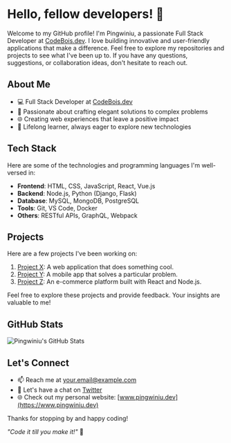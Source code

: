 # Hello, fellow developers! 👋

Welcome to my GitHub profile! I'm Pingwiniu, a passionate Full Stack Developer at [CodeBois.dev](https://www.codebois.dev). I love building innovative and user-friendly applications that make a difference. Feel free to explore my repositories and projects to see what I've been up to. If you have any questions, suggestions, or collaboration ideas, don't hesitate to reach out.

## About Me

- 💻 Full Stack Developer at [CodeBois.dev](https://www.codebois.dev)
- 🚀 Passionate about crafting elegant solutions to complex problems
- 🌐 Creating web experiences that leave a positive impact
- 🌱 Lifelong learner, always eager to explore new technologies

## Tech Stack

Here are some of the technologies and programming languages I'm well-versed in:

- **Frontend**: HTML, CSS, JavaScript, React, Vue.js
- **Backend**: Node.js, Python (Django, Flask)
- **Database**: MySQL, MongoDB, PostgreSQL
- **Tools**: Git, VS Code, Docker
- **Others**: RESTful APIs, GraphQL, Webpack

## Projects

Here are a few projects I've been working on:

1. [Project X](link-to-project-x): A web application that does something cool.
2. [Project Y](link-to-project-y): A mobile app that solves a particular problem.
3. [Project Z](link-to-project-z): An e-commerce platform built with React and Node.js.

Feel free to explore these projects and provide feedback. Your insights are valuable to me!

## GitHub Stats

![Pingwiniu's GitHub Stats](https://github-readme-stats.vercel.app/api?username=pingwiniu&show_icons=true&count_private=true&theme=dark)

## Let's Connect

- 📫 Reach me at [your.email@example.com](mailto:your.email@example.com)
- 💬 Let's have a chat on [Twitter](https://twitter.com/yourtwitterhandle)
- 🌐 Check out my personal website: [www.pingwiniu.dev](https://www.pingwiniu.dev)

Thanks for stopping by and happy coding!

_"Code it till you make it!"_ 🚀
